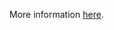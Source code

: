 More information [here](https://docs.prismacloud.io/en/enterprise-edition/policy-reference/azure-policies/azure-networking-policies/ensure-that-azure-event-grid-domain-public-network-access-is-disabled).
